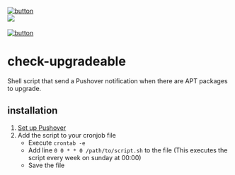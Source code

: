 [![button](https://img.shields.io/badge/Download-success)](https://files.teunjojo.com/download.php?file=check-upgradeable)
<br><img src="https://img.shields.io/badge/dynamic/json?color=informational&label=version&prefix=v&query=%24.version&url=https%3A%2F%2Ffiles.teunjojo.com%2Flatest.php%3Frepo%3Dcheck-upgradeable%26data_type%3Djson">
<br><br>[![button](https://img.shields.io/badge/Donate-yellow?logo=paypal)](https://www.paypal.com/donate/?hosted_button_id=U9YA79HDTWTZW)
# check-upgradeable
Shell script that send a Pushover notification when there are APT packages to upgrade.

## installation
1. [Set up Pushover](https://support.pushover.net/i7-what-is-pushover-and-how-do-i-use-it)
2. Add the script to your cronjob file
    - Execute `crontab -e`
    - Add line `0 0 * * 0 /path/to/script.sh` to the file (This executes the script every week on sunday at 00:00)
    - Save the file
